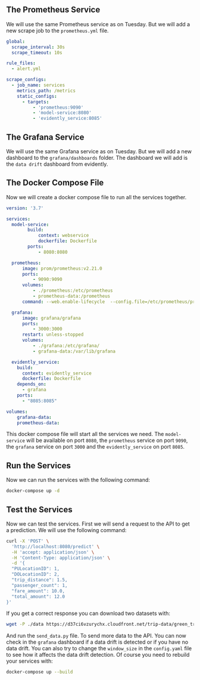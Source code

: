 ## The Prometheus Service

We will use the same Prometheus service as on Tuesday. But we will add a new scrape job to the `prometheus.yml` file.

```yaml
global:
  scrape_interval: 30s
  scrape_timeout: 10s

rule_files:
  - alert.yml

scrape_configs:
  - job_name: services
    metrics_path: /metrics
    static_configs:
      - targets:
          - 'prometheus:9090'
          - 'model-service:8080'
          - 'evidently_service:8085'
```

## The Grafana Service

We will use the same Grafana service as on Tuesday. But we will add a new dashboard to the `grafana/dashboards` folder. 
The dashboard we will add is the `data drift` dashboard from evidently.



## The Docker Compose File

Now we will create a docker compose file to run all the services together. 

```yaml
version: '3.7'

services:
  model-service:
        build:
            context: webservice
            dockerfile: Dockerfile
        ports:
            - 8080:8080

  prometheus:
      image: prom/prometheus:v2.21.0
      ports:
          - 9090:9090
      volumes:
          - ./prometheus:/etc/prometheus
          - prometheus-data:/prometheus
      command: --web.enable-lifecycle  --config.file=/etc/prometheus/prometheus.yml

  grafana:
      image: grafana/grafana
      ports:
          - 3000:3000
      restart: unless-stopped
      volumes:
          - ./grafana:/etc/grafana/
          - grafana-data:/var/lib/grafana

  evidently_service:
    build:
      context: evidently_service
      dockerfile: Dockerfile
    depends_on:
      - grafana
    ports:
      - "8085:8085"

volumes:
    grafana-data:
    prometheus-data:
```

This docker compose file will start all the services we need. The `model-service` will be available on port `8080`, the `prometheus` service on port `9090`, the `grafana` service on port `3000` and the `evidently_service` on port `8085`.

## Run the Services

Now we can run the services with the following command:

```bash
docker-compose up -d
```

## Test the Services

Now we can test the services. First we will send a request to the API to get a prediction. We will use the following command:

```bash
curl -X 'POST' \
  'http://localhost:8080/predict' \
  -H 'accept: application/json' \
  -H 'Content-Type: application/json' \
  -d '{
  "PULocationID": 1,
  "DOLocationID": 2,
  "trip_distance": 1.5,
  "passenger_count": 1,
  "fare_amount": 10.0,
  "total_amount": 12.0
}'
```

If you get a correct response you can download two datasets with:

```bash
wget -P ./data https://d37ci6vzurychx.cloudfront.net/trip-data/green_tripdata_2021-01.parquet
```

And run the `send_data.py` file. To send more data to the API. You can now check in the `grafana` dashboard if a data drift is detected or if you have no data drift. You can also try to change the `window_size` in the `config.yaml` file to see how it affects the data drift detection. Of course you need to rebuild your services with:

```bash
docker-compose up --build
```
